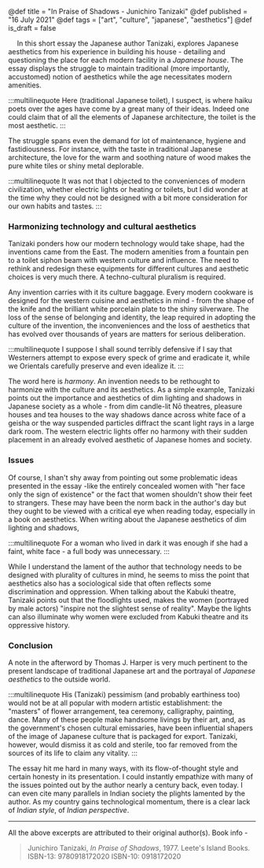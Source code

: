 @def title = "In Praise of Shadows - Junichiro Tanizaki"
@def published = "16 July 2021"
@def tags = ["art", "culture", "japanese", "aesthetics"] 
@def is_draft = false

&emsp; In this short essay the Japanese author Tanizaki, explores Japanese aesthetics from his experience in building his house - detailing and questioning the place for each modern facility in a _Japanese house_. The essay displays the struggle to maintain traditional (more importantly, accustomed) notion of aesthetics while the age necessitates modern amenities.

:::multilinequote
Here (traditional Japanese toilet), I suspect, is where haiku poets over the ages have come by a great many of their ideas. Indeed one could claim that of all the elements of Japanese architecture, the toilet is the most aesthetic.
:::

The struggle spans even the demand for lot of maintenance, hygiene and fastidiousness. For instance, with the taste in traditional Japanese architecture, the love for the warm and soothing nature of wood makes the pure white tiles or shiny metal deplorable.

:::multilinequote
It was not that I objected to the conveniences of modern civilization, whether electric lights or heating or toilets, but I did wonder at the time why they could not be designed with a bit more consideration for our own habits and tastes. 
:::

### Harmonizing technology and cultural aesthetics


Tanizaki ponders how our modern technology would take shape, had the inventions came from the East. The modern amenities from a fountain pen to a toilet siphon beam with western culture and influence. The need to rethink and redesign these equipments for different cultures and aesthetic choices is very much there. A techno-cultural pluralism is required. 

Any invention carries with it its culture baggage. Every modern cookware is designed for the western cuisine and aesthetics in mind - from the shape of the knife and the brilliant white porcelain plate to the shiny silverware. The loss of the sense of belonging and identity, the leap required in adopting the culture of the invention, the inconveniences and the loss of aesthetics that has evolved over thousands of years are matters for serious deliberation. 

:::multilinequote
I suppose I shall sound terribly defensive if I say that Westerners attempt to expose every speck of grime and eradicate it, while we Orientals carefully preserve and even idealize it.
:::

The word here is _harmony_. An invention needs to be rethought to harmonize with the culture and its aesthetics. As a simple example, Tanizaki points out the importance and aesthetics of dim lighting and shadows in Japanese society as a whole - from dim candle-lit Nō theatres, pleasure houses and tea houses to the way shadows dance across white face of a geisha or the way suspended particles diffract the scant light rays in a large dark room. The western electric lights offer no harmony with their sudden placement in an already evolved aesthetic of Japanese homes and society.

### Issues

Of course, I shan't shy away from pointing out some problematic ideas presented in the essay -like the entirely concealed women with "her face only the sign of existence" or the fact that women shouldn't show their feet to strangers. These may have been the norm back in the author's day but they ought to be viewed with a critical eye when reading today, especially in a book on aesthetics. When writing about the Japanese aesthetics of dim lighting and shadows,

:::multilinequote
For a woman who lived in dark it was enough if she had a faint, white face - a full body was unnecessary.
:::

While I understand the lament of the author that technology needs to be designed with plurality of cultures in mind, he seems to miss the point that aesthetics also has a sociological side that often reflects some discrimination and oppression. When talking about the Kabuki theatre, Tanizaki points out that the floodlights used, makes the women (portrayed by male actors) "inspire not the slightest sense of reality". Maybe the lights can also illuminate why women were excluded from Kabuki theatre and its oppressive history.

### Conclusion

A note in the afterword by Thomas J. Harper is very much pertinent to the present landscape of traditional Japanese art and the portrayal of _Japanese aesthetics_ to the outside world. 

:::multilinequote 
His (Tanizaki) pessimism (and probably earthiness too) would not be at all popular with modern artistic establishment: the "masters" of flower arrangement, tea ceremony, calligraphy, painting, dance. Many of these people make handsome livings by their art, and, as the government's chosen cultural emissaries, have been influential shapers of the image of Japanese culture that is packaged for export. Tanizaki, however, would dismiss it as cold and sterile, too far removed from the sources of its life to claim any vitality.
:::

The essay hit me hard in many ways, with its flow-of-thought style and certain honesty in its presentation. I could instantly empathize with many of the issues pointed out by the author nearly a century back, even today. I can even cite many parallels in Indian society the plights lamented by the author. As my country gains technological momentum, there is a clear lack of _Indian style_, of _Indian perspective_.


----

All the above excerpts are attributed to their original author(s). Book info -

> Junichiro Tanizaki, *In Praise of Shadows*, 1977. Leete's Island Books. ISBN-13: 9780918172020 ISBN-10: 0918172020